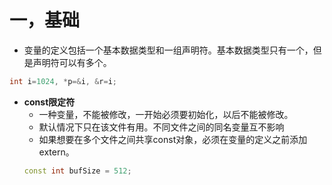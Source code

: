 # 一，基础
- 变量的定义包括一个基本数据类型和一组声明符。基本数据类型只有一个，但是声明符可以有多个。
```c++
int i=1024, *p=&i, &r=i;
```

- **const限定符** 
	- 一种变量，不能被修改，一开始必须要初始化，以后不能被修改。
	- 默认情况下只在该文件有用。不同文件之间的同名变量互不影响
	- 如果想要在多个文件之间共享const对象，必须在变量的定义之前添加extern。
	```c++
	const int bufSize = 512;
```

